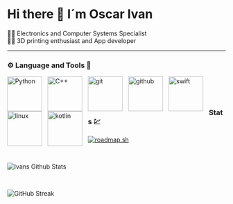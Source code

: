 # Hi there 👋 I´m Oscar Ivan

👨‍💻 Electronics and Computer Systems Specialist
<br/>
👩‍🏭 3D printing enthusiast and App developer

---

### ⚙️ Language and Tools 🔧

  <img align="left" alt="Python" width="80px" style="padding-right:10px;" src="https://cdn.jsdelivr.net/gh/devicons/devicon@latest/icons/python/python-original-wordmark.svg" />
  <img align="left" alt="C++" width="80px" style="padding-right:10px;" src="https://cdn.jsdelivr.net/gh/devicons/devicon@latest/icons/cplusplus/cplusplus-original.svg" />
  <img align="left" alt="git" width="80px" style="padding-right:10px;" src="https://cdn.jsdelivr.net/gh/devicons/devicon@latest/icons/git/git-original.svg" />
  <img align="left" alt="github" width="80px" style="padding-right:10px;" src="https://cdn.jsdelivr.net/gh/devicons/devicon@latest/icons/github/github-original.svg" />
  <img align="left" alt="swift" width="80px" style="padding-right:10px;" src="https://cdn.jsdelivr.net/gh/devicons/devicon@latest/icons/swift/swift-original.svg" />
  <img align="left" alt="linux" width="80px" style="padding-right:10px;" src="https://cdn.jsdelivr.net/gh/devicons/devicon@latest/icons/linux/linux-original.svg" />
  <img align="left" alt="kotlin" width="80px" style="padding-right:10px;" src="https://cdn.jsdelivr.net/gh/devicons/devicon@latest/icons/kotlin/kotlin-original.svg" />
  
  <br/>
  <br/>
  
#

### Stats 💹
  
  [![roadmap.sh](https://roadmap.sh/card/wide/6742bed75434bf319a8e3c4f?variant=dark&roadmaps=ios%2Ccomputer-science%2Cdatastructures-and-algorithms%2Csystem-design)](https://roadmap.sh)
  
  <br/>
  
  ![Ivans Github Stats](https://github-readme-stats.vercel.app/api?username=Oscar-I-M-G&show_icons=true&theme=gruvbox)
  
  <br/>
  
  ![GitHub Streak](https://streak-stats.demolab.com?user=Oscar-I-M-G&theme=gruvbox&border_radius=4.5)
  #
          
          
          
          
